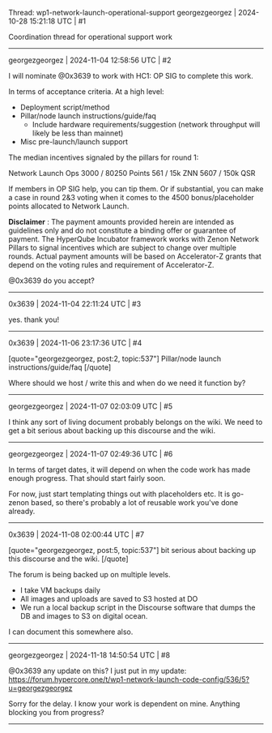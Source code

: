 Thread: wp1-network-launch-operational-support
georgezgeorgez | 2024-10-28 15:21:18 UTC | #1

Coordination thread for operational support work

-------------------------

georgezgeorgez | 2024-11-04 12:58:56 UTC | #2

I will nominate @0x3639 to work with HC1: OP SIG to complete this work.

In terms of acceptance criteria. At a high level:

* Deployment script/method
* Pillar/node launch instructions/guide/faq
  * Include hardware requirements/suggestion (network throughput will likely be less than mainnet)
* Misc pre-launch/launch support 

The median incentives signaled by the pillars for round 1:

Network Launch Ops
3000 / 80250 Points
561 / 15k ZNN
5607 / 150k QSR

If members in OP SIG help, you can tip them. Or if substantial, you can make a case in round 2&3 voting when it comes to the 4500 bonus/placeholder points allocated to Network Launch.

**Disclaimer** : The payment amounts provided herein are intended as guidelines only and do not constitute a binding offer or guarantee of payment. The HyperQube Incubator framework works with Zenon Network Pillars to signal incentives which are subject to change over multiple rounds. Actual payment amounts will be based on Accelerator-Z grants that depend on the voting rules and requirement of Accelerator-Z.

@0x3639 do you accept?

-------------------------

0x3639 | 2024-11-04 22:11:24 UTC | #3

yes.  thank you!

-------------------------

0x3639 | 2024-11-06 23:17:36 UTC | #4

[quote="georgezgeorgez, post:2, topic:537"]
Pillar/node launch instructions/guide/faq
[/quote]

Where should we host / write this and when do we need it function by?

-------------------------

georgezgeorgez | 2024-11-07 02:03:09 UTC | #5

I think any sort of living document probably belongs on the wiki.
We need to get a bit serious about backing up this discourse and the wiki.

-------------------------

georgezgeorgez | 2024-11-07 02:49:36 UTC | #6

In terms of target dates, it will depend on when the code work has made enough progress. That should start fairly soon.

For now, just start templating things out with placeholders etc.
It is go-zenon based, so there's probably a lot of reusable work you've done already.

-------------------------

0x3639 | 2024-11-08 02:00:44 UTC | #7

[quote="georgezgeorgez, post:5, topic:537"]
bit serious about backing up this discourse and the wiki.
[/quote]

The forum is being backed up on multiple levels.  
- I take VM backups daily
- All images and uploads are saved to S3 hosted at DO
- We run a local backup script in the Discourse software that dumps the DB and images to S3 on digital ocean.  

I can document this somewhere also.

-------------------------

georgezgeorgez | 2024-11-18 14:50:54 UTC | #8

@0x3639 any update on this?
I just put in my update:
https://forum.hypercore.one/t/wp1-network-launch-code-config/536/5?u=georgezgeorgez

Sorry for the delay. I know your work is dependent on mine.
Anything blocking you from progress?

-------------------------


